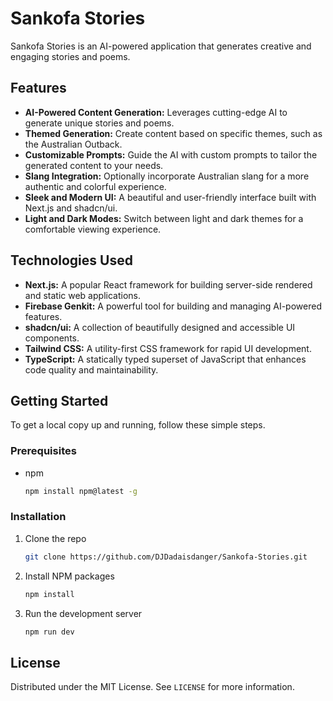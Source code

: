 # Sankofa Stories

Sankofa Stories is an AI-powered application that generates creative and engaging stories and poems.

## Features

*   **AI-Powered Content Generation:** Leverages cutting-edge AI to generate unique stories and poems.
*   **Themed Generation:** Create content based on specific themes, such as the Australian Outback.
*   **Customizable Prompts:** Guide the AI with custom prompts to tailor the generated content to your needs.
*   **Slang Integration:** Optionally incorporate Australian slang for a more authentic and colorful experience.
*   **Sleek and Modern UI:** A beautiful and user-friendly interface built with Next.js and shadcn/ui.
*   **Light and Dark Modes:** Switch between light and dark themes for a comfortable viewing experience.

## Technologies Used

*   **Next.js:** A popular React framework for building server-side rendered and static web applications.
*   **Firebase Genkit:** A powerful tool for building and managing AI-powered features.
*   **shadcn/ui:** A collection of beautifully designed and accessible UI components.
*   **Tailwind CSS:** A utility-first CSS framework for rapid UI development.
*   **TypeScript:** A statically typed superset of JavaScript that enhances code quality and maintainability.

## Getting Started

To get a local copy up and running, follow these simple steps.

### Prerequisites

*   npm
    ```sh
    npm install npm@latest -g
    ```

### Installation

1.  Clone the repo
    ```sh
    git clone https://github.com/DJDadaisdanger/Sankofa-Stories.git
    ```
2.  Install NPM packages
    ```sh
    npm install
    ```
3.  Run the development server
    ```sh
    npm run dev
    ```

## License

Distributed under the MIT License. See `LICENSE` for more information.
